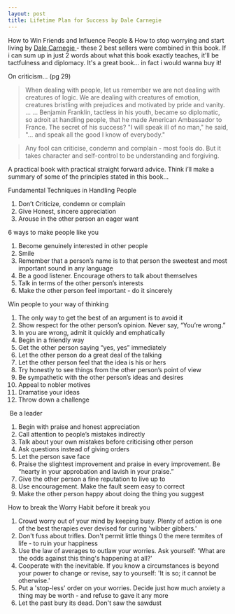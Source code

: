 ```yaml
---
layout: post
title: Lifetime Plan for Success by Dale Carnegie
---
```


How to Win Friends and Influence People & How to stop worrying and start living by [Dale Carnegie ](http://en.wikipedia.org/wiki/Dale_Carnegie)- these 2 best sellers were combined in this book. If i can sum up in just 2 words about what this book exactly teaches, it'll be tactfulness and diplomacy. It's a great book... in fact i would wanna buy it!

On criticism... (pg 29)

>  

> When dealing with people, let us remember we are not dealing with creatures of logic. We are dealing with creatures of emotion, creatures bristling with prejudices and motivated by pride and vanity. ... ... Benjamin Franklin, tactless in his youth, became so diplomatic, so adroit at handling people, that he made American Ambassador to France. The secret of his success? "I will speak ill of no man," he said, "... and speak all the good I know of everybody."

> Any fool can criticise, condemn and complain - most fools do. But it takes character and self-control to be understanding and forgiving.

A practical book with practical straight forward advice. Think i’ll make a summary of some of the principles stated in this book...

Fundamental Techniques in Handling People

1. Don’t Criticize, condemn or complain
2. Give Honest, sincere appreciation
3. Arouse in the other person an eager want

6 ways to make people like you

1. Become genuinely interested in other people
2. Smile
3. Remember that a person’s name is to that person the sweetest and most important sound in any language
4. Be a good listener. Encourage others to talk about themselves
5. Talk in terms of the other person’s interests
6. Make the other person feel important - do it sincerely

Win people to your way of thinking

1. The only way to get the best of an argument is to avoid it
2. Show respect for the other person’s opinion. Never say, “You’re wrong.”
3. In you are wrong, admit it quickly and emphatically
4. Begin in a friendly way
5. Get the other person saying “yes, yes” immediately
6. Let the other person do a great deal of the talking
7. Let the other person feel that the idea is his or hers
8. Try honestly to see things from the other person’s point of view
9. Be sympathetic with the other person’s ideas and desires
10. Appeal to nobler motives
11. Dramatise your ideas
12. Throw down a challenge

 Be a leader

1. Begin with praise and honest appreciation
2. Call attention to people’s mistakes indirectly
3. Talk about your own mistakes before criticising other person
4. Ask questions instead of giving orders
5. Let the person save face
6. Praise the slightest improvement and praise in every improvement. Be “hearty in your approbation and lavish in your praise.”
7. Give the other person a fine reputation to live up to
8. Use encouragement. Make the fault seem easy to correct
9. Make the other person happy about doing the thing you suggest

How to break the Worry Habit before it break you

1. Crowd worry out of your mind by keeping busy. Plenty of action is one of the best therapies ever devised for curing 'wibber gibbers.'
2. Don't fuss about trifles. Don't permit little things 0 the mere termites of life - to ruin your happiness
3. Use the law of averages to outlaw your worries. Ask yourself: 'What are the odds against this thing's happening at all?'
4. Cooperate with the inevitable. If you know a circumstances is beyond your power to change or revise, say to yourself: 'It is so; it cannot be otherwise.'
5. Put a 'stop-less' order on your worries. Decide just how much anxiety a thing may be worth - and refuse to gave it any more
6. Let the past bury its dead. Don't saw the sawdust
